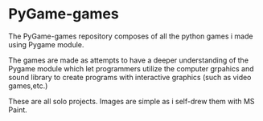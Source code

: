 # PyGame-games
The PyGame-games repository composes of all the python games i made using Pygame module. 

The games are made as attempts to have a deeper understanding of the Pygame module which let programmers utilize 
the computer grpahics and sound library to create programs with interactive graphics (such as video games,etc.)

These are all solo projects. Images are simple as i self-drew them with MS Paint. 

